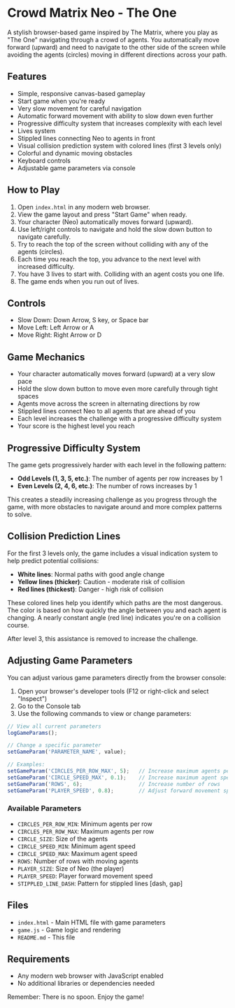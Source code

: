 # Crowd Matrix Neo - The One

A stylish browser-based game inspired by The Matrix, where you play as "The One" navigating through a crowd of agents. You automatically move forward (upward) and need to navigate to the other side of the screen while avoiding the agents (circles) moving in different directions across your path.

## Features

- Simple, responsive canvas-based gameplay
- Start game when you're ready
- Very slow movement for careful navigation
- Automatic forward movement with ability to slow down even further
- Progressive difficulty system that increases complexity with each level
- Lives system
- Stippled lines connecting Neo to agents in front
- Visual collision prediction system with colored lines (first 3 levels only)
- Colorful and dynamic moving obstacles
- Keyboard controls
- Adjustable game parameters via console

## How to Play

1. Open `index.html` in any modern web browser.
2. View the game layout and press "Start Game" when ready.
3. Your character (Neo) automatically moves forward (upward).
4. Use left/right controls to navigate and hold the slow down button to navigate carefully.
5. Try to reach the top of the screen without colliding with any of the agents (circles).
6. Each time you reach the top, you advance to the next level with increased difficulty.
7. You have 3 lives to start with. Colliding with an agent costs you one life.
8. The game ends when you run out of lives.

## Controls

- Slow Down: Down Arrow, S key, or Space bar
- Move Left: Left Arrow or A
- Move Right: Right Arrow or D

## Game Mechanics

- Your character automatically moves forward (upward) at a very slow pace
- Hold the slow down button to move even more carefully through tight spaces
- Agents move across the screen in alternating directions by row
- Stippled lines connect Neo to all agents that are ahead of you
- Each level increases the challenge with a progressive difficulty system
- Your score is the highest level you reach

## Progressive Difficulty System

The game gets progressively harder with each level in the following pattern:

- **Odd Levels (1, 3, 5, etc.)**: The number of agents per row increases by 1
- **Even Levels (2, 4, 6, etc.)**: The number of rows increases by 1

This creates a steadily increasing challenge as you progress through the game, with more obstacles to navigate around and more complex patterns to solve.

## Collision Prediction Lines

For the first 3 levels only, the game includes a visual indication system to help predict potential collisions:

- **White lines**: Normal paths with good angle change
- **Yellow lines (thicker)**: Caution - moderate risk of collision
- **Red lines (thickest)**: Danger - high risk of collision

These colored lines help you identify which paths are the most dangerous. The color is based on how quickly the angle between you and each agent is changing. A nearly constant angle (red line) indicates you're on a collision course.

After level 3, this assistance is removed to increase the challenge.

## Adjusting Game Parameters

You can adjust various game parameters directly from the browser console:

1. Open your browser's developer tools (F12 or right-click and select "Inspect")
2. Go to the Console tab
3. Use the following commands to view or change parameters:

```javascript
// View all current parameters
logGameParams();

// Change a specific parameter
setGameParam('PARAMETER_NAME', value);

// Examples:
setGameParam('CIRCLES_PER_ROW_MAX', 5);   // Increase maximum agents per row
setGameParam('CIRCLE_SPEED_MAX', 0.1);    // Increase maximum agent speed
setGameParam('ROWS', 6);                  // Increase number of rows
setGameParam('PLAYER_SPEED', 0.8);        // Adjust forward movement speed
```

### Available Parameters

- `CIRCLES_PER_ROW_MIN`: Minimum agents per row
- `CIRCLES_PER_ROW_MAX`: Maximum agents per row
- `CIRCLE_SIZE`: Size of the agents
- `CIRCLE_SPEED_MIN`: Minimum agent speed
- `CIRCLE_SPEED_MAX`: Maximum agent speed
- `ROWS`: Number of rows with moving agents
- `PLAYER_SIZE`: Size of Neo (the player)
- `PLAYER_SPEED`: Player forward movement speed
- `STIPPLED_LINE_DASH`: Pattern for stippled lines [dash, gap]

## Files

- `index.html` - Main HTML file with game parameters
- `game.js` - Game logic and rendering
- `README.md` - This file

## Requirements

- Any modern web browser with JavaScript enabled
- No additional libraries or dependencies needed

Remember: There is no spoon. Enjoy the game! 